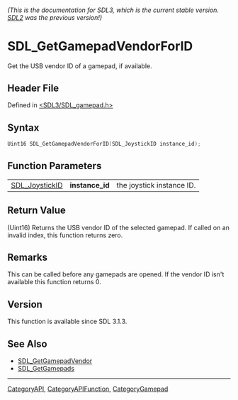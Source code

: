 ###### (This is the documentation for SDL3, which is the current stable version. [SDL2](https://wiki.libsdl.org/SDL2/) was the previous version!)
# SDL_GetGamepadVendorForID

Get the USB vendor ID of a gamepad, if available.

## Header File

Defined in [<SDL3/SDL_gamepad.h>](https://github.com/libsdl-org/SDL/blob/main/include/SDL3/SDL_gamepad.h)

## Syntax

```c
Uint16 SDL_GetGamepadVendorForID(SDL_JoystickID instance_id);
```

## Function Parameters

|                                  |                 |                           |
| -------------------------------- | --------------- | ------------------------- |
| [SDL_JoystickID](SDL_JoystickID) | **instance_id** | the joystick instance ID. |

## Return Value

(Uint16) Returns the USB vendor ID of the selected gamepad. If called on an
invalid index, this function returns zero.

## Remarks

This can be called before any gamepads are opened. If the vendor ID isn't
available this function returns 0.

## Version

This function is available since SDL 3.1.3.

## See Also

- [SDL_GetGamepadVendor](SDL_GetGamepadVendor)
- [SDL_GetGamepads](SDL_GetGamepads)

----
[CategoryAPI](CategoryAPI), [CategoryAPIFunction](CategoryAPIFunction), [CategoryGamepad](CategoryGamepad)

